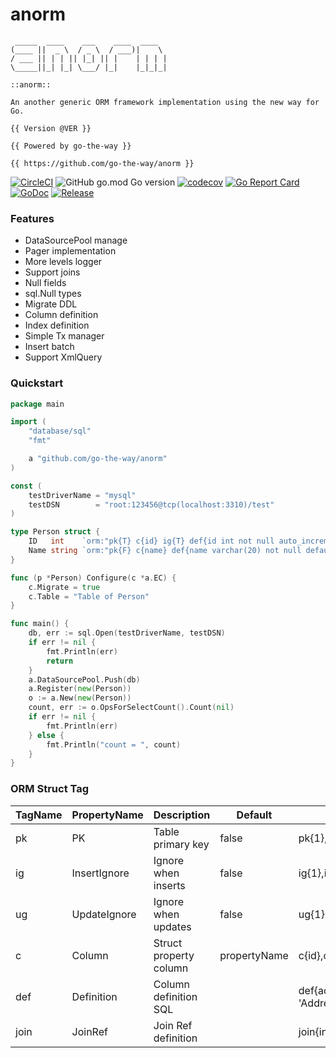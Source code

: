 # anorm

```
 _____  ____    ___    ____  ____  
(____ ||  _ \  / _ \  / ___)|    \ 
/ ___ || | | || |_| || |    | | | |
\_____||_| |_| \___/ |_|    |_|_|_|

::anorm:: 

An another generic ORM framework implementation using the new way for Go.

{{ Version @VER }}

{{ Powered by go-the-way }}

{{ https://github.com/go-the-way/anorm }}

```

[![CircleCI](https://circleci.com/gh/go-the-way/anorm/tree/main.svg?style=shield)](https://circleci.com/gh/go-the-way/anorm/tree/main)
![GitHub go.mod Go version](https://img.shields.io/github/go-mod/go-version/go-the-way/anorm)
[![codecov](https://codecov.io/gh/go-the-way/anorm/branch/main/graph/badge.svg?token=8MAR3J959H)](https://codecov.io/gh/go-the-way/anorm)
[![Go Report Card](https://goreportcard.com/badge/github.com/go-the-way/anorm)](https://goreportcard.com/report/github.com/go-the-way/anorm)
[![GoDoc](https://pkg.go.dev/badge/github.com/go-the-way/anorm?status.svg)](https://pkg.go.dev/github.com/go-the-way/anorm?tab=doc)
[![Release](https://img.shields.io/github/release/go-the-way/anorm.svg?style=flat-square)](https://github.com/go-the-way/anorm/releases)


### Features
- DataSourcePool manage
- Pager implementation
- More levels logger
- Support joins
- Null fields
- sql.Null types
- Migrate DDL
- Column definition
- Index definition
- Simple Tx manager
- Insert batch
- Support XmlQuery

### Quickstart

```go
package main

import (
	"database/sql"
	"fmt"

	a "github.com/go-the-way/anorm"
)

const (
	testDriverName = "mysql"
	testDSN        = "root:123456@tcp(localhost:3310)/test"
)

type Person struct {
	ID   int    `orm:"pk{T} c{id} ig{T} def{id int not null auto_increment comment 'ID'}"`
	Name string `orm:"pk{F} c{name} def{name varchar(20) not null default 'Coco' comment 'Name'}"`
}

func (p *Person) Configure(c *a.EC) {
	c.Migrate = true
	c.Table = "Table of Person"
}

func main() {
	db, err := sql.Open(testDriverName, testDSN)
	if err != nil {
		fmt.Println(err)
		return
	}
	a.DataSourcePool.Push(db)
	a.Register(new(Person))
	o := a.New(new(Person))
	count, err := o.OpsForSelectCount().Count(nil)
	if err != nil {
		fmt.Println(err)
	} else {
		fmt.Println("count = ", count)
	}
}
```

### ORM Struct Tag

| TagName | PropertyName | Description            | Default      | Example                                              |
|---------|--------------|------------------------|--------------|------------------------------------------------------|
| pk      | PK           | Table primary key      | false        | pk{1},pk{t},pk{T},pk{true},pk{TRUE},pk{True}         |
| ig      | InsertIgnore | Ignore when inserts    | false        | ig{1},ig{t},ig{T},ig{true},ig{TRUE},ig{True}         |
| ug      | UpdateIgnore | Ignore when updates    | false        | ug{1},ug{t},ug{T},ug{true},ug{TRUE},ug{True}         |
| c       | Column       | Struct property column | propertyName | c{id},c{hello_world},c{halo_1234},c{WorldHa}         |
| def     | Definition   | Column definition SQL  |              | def{address varchar(100) not null comment 'Address'} |
| join    | JoinRef      | Join Ref definition    |              | join{inner,self_id,rel_table,rel_id,rel_name}        |
